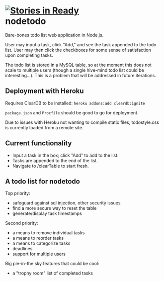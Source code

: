 [![Stories in Ready](http://badge.waffle.io/embertel/nodetodo.png)](http://waffle.io/embertel/nodetodo)  
nodetodo
========

Bare-bones todo list web application in Node.js.

User may input a task, click "Add," and see the task appended to the todo list.
User may then click the checkboxes for some sense of satisfaction upon completing tasks.

The todo list is stored in a MySQL table, so at the moment this does not scale to multiple users
(though a single hive-mind todo list could be interesting...).
This is a problem that will be addressed in future iterations.

Deployment with Heroku
----------------------
Requires ClearDB to be installed:
`heroku addons:add cleardb:ignite`

`package.json` and `Procfile` should be good to go for deployment.

Due to issues with Heroku not wanting to compile static files, todostyle.css is currently loaded from a remote site.

Current functionality
---------------------
* Input a task in the box; click "Add" to add to the list.
* Tasks are appended to the end of the list.
* Navigate to /clearTable to start fresh.

A todo list for nodetodo
------------------------

Top priority:
- safeguard against sql injection, other security issues
- find a more secure way to reset the table
- generate/display task timestamps

Second priority:
- a means to remove individual tasks
- a means to reorder tasks
- a means to categorize tasks
- deadlines
- support for multiple users

Big pie-in-the sky features that could be cool:
- a "trophy room" list of completed tasks